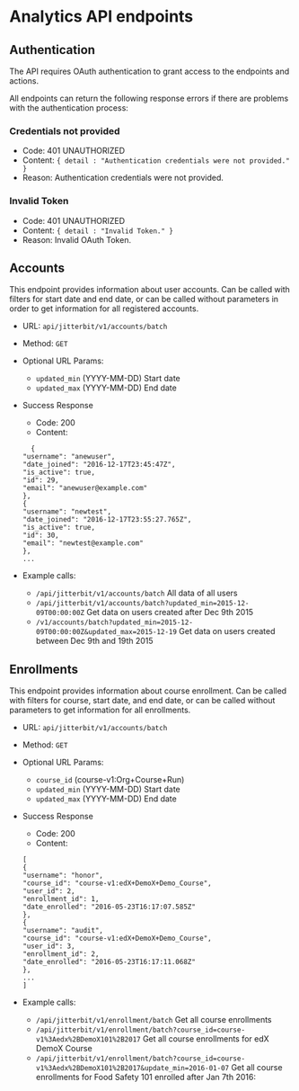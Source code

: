 # Analytics API endpoints

## Authentication
The API requires OAuth authentication to grant access to the endpoints and actions.

All endpoints can return the following response errors if there are problems with the authentication process:

### Credentials not provided
* Code: 401 UNAUTHORIZED
* Content: `{ detail : "Authentication credentials were not provided." }`
* Reason: Authentication credentials were not provided.

### Invalid Token
* Code: 401 UNAUTHORIZED
* Content: `{ detail : "Invalid Token." }`
* Reason: Invalid OAuth Token.

## Accounts

This endpoint provides information about user accounts. Can be called with filters for start date and end date, or can be called without parameters in order to get information for all registered accounts.

* URL: `api/jitterbit/v1/accounts/batch`
* Method: `GET`
* Optional URL Params:
	* `updated_min` (YYYY-MM-DD) Start date
	* `updated_max` (YYYY-MM-DD) End date

* Success Response
	* Code: 200
	* Content:
	```
	  {
    "username": "anewuser",
    "date_joined": "2016-12-17T23:45:47Z",
    "is_active": true,
    "id": 29,
    "email": "anewuser@example.com"
  },
  {
    "username": "newtest",
    "date_joined": "2016-12-17T23:55:27.765Z",
    "is_active": true,
    "id": 30,
    "email": "newtest@example.com"
  },
  ...
 	```
* 	Example calls:
	* `/api/jitterbit/v1/accounts/batch` All data of all users
	* `/api/jitterbit/v1/accounts/batch?updated_min=2015-12-09T00:00:00Z` Get data on users created after Dec 9th 2015
	* `/v1/accounts/batch?updated_min=2015-12-09T00:00:00Z&updated_max=2015-12-19` Get data on users created between Dec 9th and 19th 2015

## Enrollments

This endpoint provides information about course enrollment. Can be called with filters for course, start date, and end date, or can be called without parameters to get information for all enrollments.

* URL: `api/jitterbit/v1/accounts/batch`
* Method: `GET`
* Optional URL Params:
	* `course_id` (course-v1:Org+Course+Run)
	* `updated_min` (YYYY-MM-DD) Start date
	* `updated_max` (YYYY-MM-DD) End date

* Success Response
	* Code: 200
	* Content:
	```
	[
  {
    "username": "honor",
    "course_id": "course-v1:edX+DemoX+Demo_Course",
    "user_id": 2,
    "enrollment_id": 1,
    "date_enrolled": "2016-05-23T16:17:07.585Z"
  },
  {
    "username": "audit",
    "course_id": "course-v1:edX+DemoX+Demo_Course",
    "user_id": 3,
    "enrollment_id": 2,
    "date_enrolled": "2016-05-23T16:17:11.068Z"
  },
  ...
  ]
	```

* 	Example calls:
	* `/api/jitterbit/v1/enrollment/batch` Get all course enrollments
	* `/api/jitterbit/v1/enrollment/batch?course_id=course-v1%3Aedx%2BDemoX101%2B2017` Get all course enrollments for edX DemoX Course
	* `/api/jitterbit/v1/enrollment/batch?course_id=course-v1%3Aedx%2BDemoX101%2B2017&update_min=2016-01-07` Get all course enrollments for Food Safety 101 enrolled after Jan 7th 2016:
